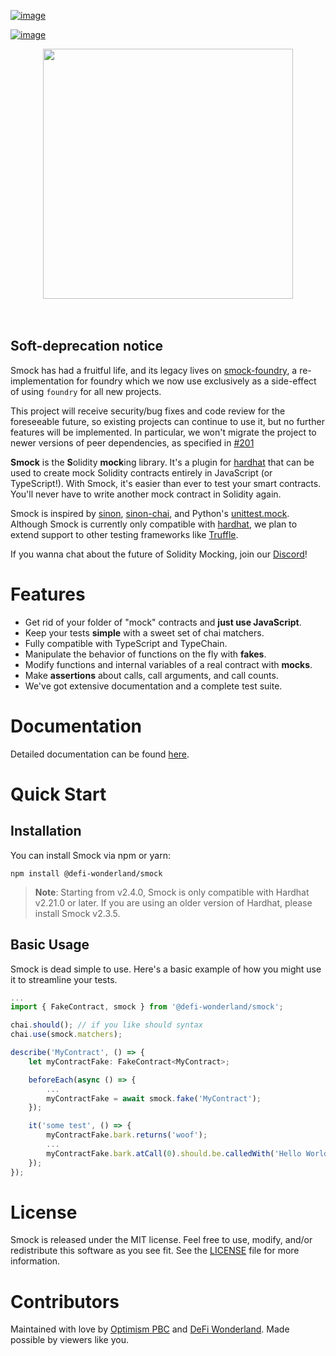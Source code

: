[![image](https://img.shields.io/npm/v/@defi-wonderland/smock.svg?style=flat-square)](https://www.npmjs.org/package/@defi-wonderland/smock)

[![image](https://badgen.net/badge/icon/discord?icon=discord&label)](https://discord.com/invite/22RQcJjau9)

<div align="center">
    <a href="https://github.com/defi-wonderland/smock">
        <img src="https://user-images.githubusercontent.com/14298799/128897259-1d2c43b5-9156-425e-82e0-ab13f259e57c.gif" width="400px">
    </a>
</div>
<br />
<br />

## Soft-deprecation notice

Smock has had a fruitful life, and its legacy lives on
[smock-foundry](https://github.com/defi-wonderland/smock-foundry), a
re-implementation for foundry which we now use exclusively as a side-effect of
using `foundry` for all new projects.

This project will receive security/bug fixes and code review for the
foreseeable future, so existing projects can continue to use it, but no further
features will be implemented. In particular, we won't migrate the project to
newer versions of peer dependencies, as specified in
[#201](https://github.com/defi-wonderland/smock/issues/201)

**Smock** is the **S**olidity **mock**ing library. It's a plugin for
[hardhat](https://hardhat.org) that can be used to create mock Solidity
contracts entirely in JavaScript (or TypeScript!). With Smock, it's
easier than ever to test your smart contracts. You'll never have to
write another mock contract in Solidity again.

Smock is inspired by [sinon](https://sinonjs.org),
[sinon-chai](https://www.chaijs.com/plugins/sinon-chai), and Python's
[unittest.mock](https://docs.python.org/3/library/unittest.mock.html).
Although Smock is currently only compatible with
[hardhat](https://hardhat.org), we plan to extend support to other
testing frameworks like [Truffle](https://www.trufflesuite.com/).

If you wanna chat about the future of Solidity Mocking, join our
[Discord](https://discord.com/invite/22RQcJjau9)!

# Features

- Get rid of your folder of "mock" contracts and **just use
  JavaScript**.
- Keep your tests **simple** with a sweet set of chai matchers.
- Fully compatible with TypeScript and TypeChain.
- Manipulate the behavior of functions on the fly with **fakes**.
- Modify functions and internal variables of a real contract with
  **mocks**.
- Make **assertions** about calls, call arguments, and call counts.
- We've got extensive documentation and a complete test suite.

# Documentation

Detailed documentation can be found
[here](https://smock.readthedocs.io).

# Quick Start

## Installation

You can install Smock via npm or yarn:

``` console
npm install @defi-wonderland/smock
```

> **Note**: Starting from v2.4.0, Smock is only compatible with
> Hardhat v2.21.0 or later. If you are using an older version of Hardhat,
> please install Smock v2.3.5.

## Basic Usage

Smock is dead simple to use. Here's a basic example of how you might use
it to streamline your tests.

``` typescript
...
import { FakeContract, smock } from '@defi-wonderland/smock';

chai.should(); // if you like should syntax
chai.use(smock.matchers);

describe('MyContract', () => {
    let myContractFake: FakeContract<MyContract>;

    beforeEach(async () => {
        ...
        myContractFake = await smock.fake('MyContract');
    });

    it('some test', () => {
        myContractFake.bark.returns('woof');
        ...
        myContractFake.bark.atCall(0).should.be.calledWith('Hello World');
    });
});
```

# License

Smock is released under the MIT license. Feel free to use, modify,
and/or redistribute this software as you see fit. See the
[LICENSE](https://github.com/defi-wonderland/smock/blob/main/LICENSE)
file for more information.

# Contributors

Maintained with love by [Optimism PBC](https://optimism.io) and [DeFi
Wonderland](https://defi.sucks). Made possible by viewers like you.
